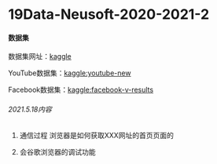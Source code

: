 # 19Data-Neusoft-2020-2021-2

#### 数据集
数据集网址：[kaggle](https://www.kaggle.com/)

YouTube数据集：[kaggle:youtube-new](https://www.kaggle.com/datasnaek/youtube-new)

Facebook数据集：[kaggle:facebook-v-results](https://www.kaggle.com/facebook/facebook-v-results)

###### 2021.5.18内容
1. 通信过程
浏览器是如何获取XXX网址的首页页面的

2. 会谷歌浏览器的调试功能

